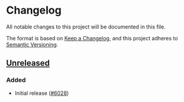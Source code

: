 # Changelog

All notable changes to this project will be documented in this file.

The format is based on [Keep a Changelog](https://keepachangelog.com/en/1.0.0/),
and this project adheres to [Semantic Versioning](https://semver.org/spec/v2.0.0.html).

## [Unreleased]

### Added

- Initial release ([#6028](https://github.com/MetaMask/core/pull/6028))

[Unreleased]: https://github.com/MetaMask/core/
